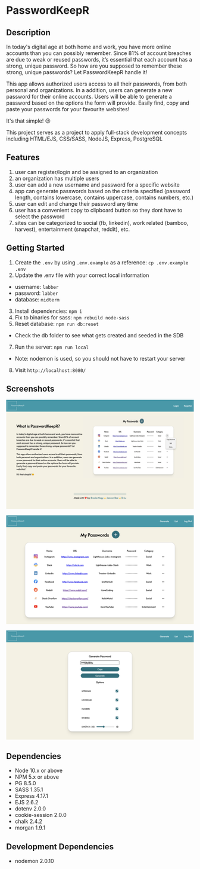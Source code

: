 # PasswordKeepR

## Description

In today's digital age at both home and work, you have more online accounts than you can possibly remember. Since 81% of account breaches are due to weak or reused passwords, it’s essential that each account has a strong, unique password. So how are you supposed to remember these strong, unique passwords? Let PasswordKeepR handle it!

This app allows authorized users access to all their passwords, from both personal and organizations. In a addition, users can generate a new password for their online accounts. Users will be able to generate a password based on the options the form will provide. Easily find, copy and paste your passwords for your favourite websites!

It's that simple! 😉

This project serves as a project to apply full-stack development concepts including HTML/EJS, CSS/SASS, NodeJS, Express, PostgreSQL

## Features

1. user can register/login and be assigned to an organization
2. an organization has multiple users
3. user can add a new username and password for a specific website
4. app can generate passwords based on the criteria specified (password length, contains lowercase, contains uppercase, contains numbers, etc.)
5. user can edit and change their password any time
6. user has a convenient copy to clipboard button so they dont have to select the password
7. sites can be categorized to social (fb, linkedin), work related (bamboo, harvest), entertainment (snapchat, reddit), etc.


## Getting Started

1. Create the `.env` by using `.env.example` as a reference: `cp .env.example .env`
2. Update the .env file with your correct local information 
  - username: `labber` 
  - password: `labber` 
  - database: `midterm`
3. Install dependencies: `npm i`
4. Fix to binaries for sass: `npm rebuild node-sass`
5. Reset database: `npm run db:reset`
  - Check the db folder to see what gets created and seeded in the SDB
7. Run the server: `npm run local`
  - Note: nodemon is used, so you should not have to restart your server
8. Visit `http://localhost:8080/`

## Screenshots

!["Screenshot of Home Page"](https://github.com/BrookeNagy123/PasswordKeepR/blob/master/public/images/1.png?raw=true)

!["Screenshot of List Page"](https://github.com/BrookeNagy123/PasswordKeepR/blob/master/public/images/2.png?raw=true)

!["Screenshot of Generator Page"](https://github.com/BrookeNagy123/PasswordKeepR/blob/master/public/images/3.png?raw=true)

## Dependencies

- Node 10.x or above
- NPM 5.x or above
- PG 8.5.0
- SASS 1.35.1
- Express 4.17.1
- EJS 2.6.2
- dotenv 2.0.0
- cookie-session 2.0.0
- chalk 2.4.2
- morgan 1.9.1

## Development Dependencies
- nodemon 2.0.10
